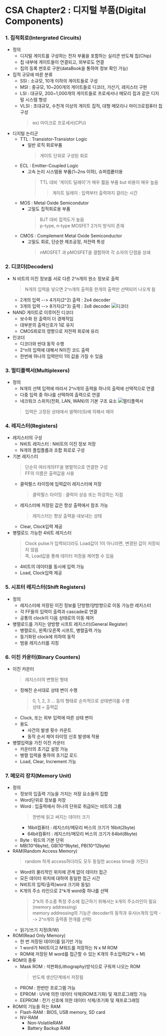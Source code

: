 # CSA Chapter2 : 디지털 부품(Digital Components)

### 1. 집적회로(Intergrated Circuits)
- 정의
	- 디지털 게이트를 구성하는 전자 부품을 포함하는 실리콘 반도체 칩(Chip)
	- 칩 내부에 게이트들이 연결되고, 외부로도 연결
	- 칩의 등록 번호로 구분(dataBook을 통하여 정보 확인 가능)
- 집적 규모에 따른 분류
	- SSI : 소규모, 10개 이하의 게이트들로 구성
	- MSI : 중규모, 10~200개의 게이트들로 디코더, 가산기, 레지스터 구현
	- LSI : 대규모, 200~1,000개의 게이트들로 프로세서나 메모리 칩과 같은 디지털 시스템 형성
	- VLSI : 초대규모, 수천개 이상의 게이트 집적, 대형 메모리나 마이크로컴퓨터 칩 구성
		> ex) 마이크로 프로세서(CPU)
- 디지털 논리군
	- TTL : Transistor-Transistor Logic
		- 일반 로직 회로부품
			> 게이트 단위로 구성된 회로
	- ECL : Emitter-Coupled Logic
		- 고속 논리 시스템용 부품(1~2ns 이하), 슈퍼컴픁터용
			> TTL 대비 '게이트 딜레이'가 매우 짧음 부품 but 비용이 매우 높음
			>> 게이트 딜레이 : 입력부터 출력까지 걸리는 시간
	- MOS : Metal Oxide Semicondutor
		- 고밀도 집적회로용 부품
			> BJT 대비 집적도가 높음  
			> p-type, n-type MOSFET 2가지 방식이 존재
	- CMOS : Complement Metal Oxide Semiconductor
		- 고밀도 회로, 단순한 제조공정, 저전력 특성
			> nMOSFET 과 pMOSFET을 결합하여 각 소자의 단점을 상쇄
### 2. 디코더(Decoders)
- N 비트의 이진 정보를 서로 다른 2^n개의 원소 정보로 출력
	> N개의 입력을 넣으면 2^n개의 출력중 한개의 출력만 선택되어 나오게 됨
	- 2개의 입력 --> 4가지(2^2) 출력 : 2x4 decoder
	- 3개의 입력 --> 8가지(2^3) 출력 : 3x8 decoder
	![디코더](../../asset/img/2_to_4_decoder.jpeg)
- NAND 게이트로 이루어진 디코더
	- 보수화 된  출력이 더 경제적임
	- 대부분의 출력신호가 1로 유지
	- CMOS회로의 영향으로 저전력 회로에 유리
- 인코더
	- 디코더와 반대 동작 수행
	- 2^n의 입력에 대해서 N이진 코드 출력
	- 한번에 하나의 입력만이 1의 값을 가질 수 있음

### 3. 멀티플렉서(Multiplexers)
- 정의
	- N개의 선택 입력에 따라서 2^n개의 출력을 하나의 출력에 선택적으로 연결
	- 다중 입력 중 하나를 선택하여 출력으로 연결
	- 네크워크 스위치(전화, LAN, WAN)의 기본 구조 요소
	![멀티플렉서](../../asset/img/mux.png)
	> 입력은 고정된 상태에서 셀렉터(S)에 의해서 제어
### 4. 레지스터(Registers)
- 레지스터의 구성
	- N비트 레지스터 : N비트의 이진 정보 저장
	- N개의 플립플롭과 조합 회로로 구성
- 기본 레지스터
	> 단순히 여러개의FF을 병렬적으로 연결한 구성  
	> FF의 이름은 출력값을 사용
	- 클럭펄스 타이밍에 입력값이 레지스터에 저장
		> 클럭펄스 타이밍 : 클럭이 상승 또는 하강하는 지점
	- 레지스터에 저장된 값은 항상 출력에서 참조 가능
		> 레지스터는 항상 출력을 내보내는 상태
	- Clear, Clock입력 제공
- 병렬로드 가능한 4비트 레지스터
	> Clock pulse가 입력되더라도 Load값이 1이 아니라면, 변경된 값이 저장되지 않음  
	> 즉, Load값을 통해 데이터 저장을 제어할 수 있음
	- 4비트의 데이터를 동시에 입력 가능
	- Load, Clock입력 제공
### 5. 시프터 레지스터(Shift Registers)
- 정의
	- 레지스터에 저장된 이진 정보를 단방향/양방향으로 이동 가능한 레지스터
	- 각 FF들의 입력이 출력과 cascade로 연결
	- 공통의 clock이 다음 상태로의 이동 제어
- 병렬로드를 가지는 양방향 시프트 레지스터(General Register)
	- 병렬로드, 왼쪽/오른쪽 시프트, 병렬출력 가능
	- 동기화된 clock에 의하여 동작
	- 범용 레지스터를 지칭

### 6. 이진 카운터(Binary Counters)
- 이진 카운터
	> 레지스터의 변형된 형태
	- 정해진 순서대로 상태 변이 수행
		> 0, 1, 2, 3 ... 등의 형태로 순차적으로 상태변이를 수행  
		> 상태 = 출력값
	- Clock, 또는 외부 입력에 따른 상태 변이
	- 용도
		- 사건의 발생 횟수 카운트
		- 동작 순서 제어 타이밍 신호 발생에 적용
- 병렬입력을 가진 이진 카운터
	- 카운터의 초기값 설정 가능
	- 병렬 입력을 통하여 초기값 로드
	- Load, Clear, Increment 가능

### 7. 메모리 장치(Memory Unit)
- 정의
	- 정보의 입출력 기능을 가지는 저장 요소들의 집합
	- Word단위로 정보를 저장
	- Word : 입출력에서 하나의 단위로 취급되는 비트의 그룹
		> 한번에 읽고 써지는 데이터 크기
		- 16bit컴퓨터 : 레지스터/메모리 버스의 크기가 16bit(2byte)
		- 64bit컴퓨터 : 레지스터/메모리 버스의 크기가 64bit(8byte)
	- Byte : 워드의 기본 단위
	- MB(10^6byte), GB(10^9byte), PB(10^12byte)
- RAM(Random Access Memory)
	> random 하게 access하더라도 모두 동일한 access time을 가진다
	- Word의 물리적인 위치에 관계 없이 데이터 접근
	- 모든 데이터 위치에 대하여 동일한 접근 시간
	- N비트의 입력/출력(word 크기와 동일)
	- K개의 주소 라인으로 2^k개 word중 하나를 선택
		> 2^k의 주소중 특정 주소에 접근하기 위해서는 k개의 주소라인이 필요(memory addressing)  
		> memory addressing의 기능은 decoder의 동작과 유사(n개의 입력 --> 2^n개의 출력중 한개를 선택)
	- 읽기/쓰기 지정(R/W)
- ROM(Read Only Memory)
	- 한 번 저장된 데이터를 읽기만 가능
	- 1 word가 N비트이고 M워드를 저장하는 N x M ROM
	- ROM에 저장된 M word를 접근할 수 있는 K개의 주소입력(2^k = M)
- ROM의 종류
	- Mask ROM : 석판화(Lithography)방식으로 구워져 나오는 ROM
		> 반도체 생산단계에서 저장됨
	- PROM : 한번만 프로그램 가능
	- EPROM : UV에 의한 데이터 삭제(ROM초기화) 및 재프로그래밍 가능
	- EEPROM : 전기 신호에 의한 데이터 삭제/초기화 및 재프로그래밍
- ROM의 기능을 하는 RAM
	- Flash-RAM : BIOS, USB memory, SD card
	- NV-RAM
		- Non-VolatileRAM
		- Battery Backup RAM
